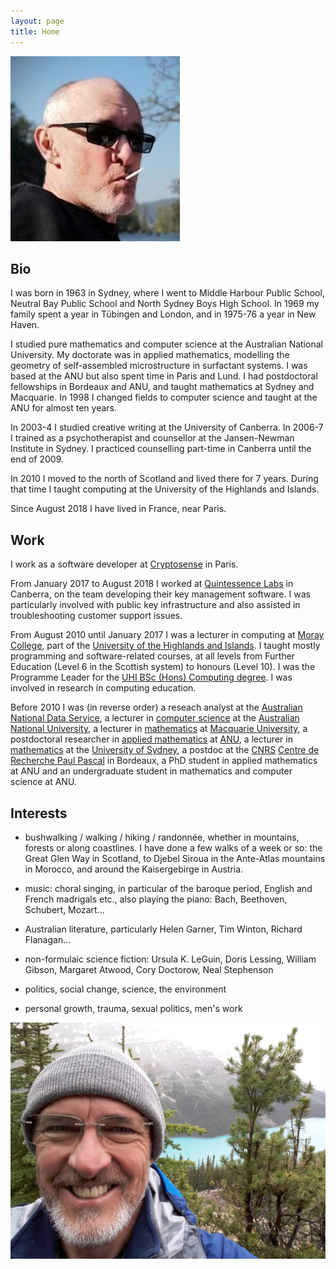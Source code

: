 ```yaml
---
layout: page
title: Home
---
```


![Mugshot](/images/Ian-with-lollipop.jpg)

Bio
---

I was born in 1963 in Sydney, where I went to Middle Harbour Public School,
Neutral Bay Public School and North Sydney Boys High School. In 1969 my family
spent a year in Tübingen and London, and in 1975-76 a year in New Haven.

I studied pure mathematics and computer science at the Australian National
University. My doctorate was in applied mathematics, modelling the geometry of
self-assembled microstructure in surfactant systems. I was based at the ANU but
also spent time in Paris and Lund. I had postdoctoral fellowships in Bordeaux
and ANU, and taught mathematics at Sydney and Macquarie. In 1998 I changed
fields to computer science and taught at the ANU for almost ten years.

In 2003-4 I studied creative writing at the University of Canberra. In 2006-7 I
trained as a psychotherapist and counsellor at the Jansen-Newman Institute in
Sydney. I practiced counselling part-time in Canberra until the end of 2009.

In 2010 I moved to the north of Scotland and lived there for 7 years. During
that time I taught computing at the University of the Highlands and Islands.

Since August 2018 I have lived in France, near Paris.

Work
----

I work as a software developer at [Cryptosense][cryptosense] in Paris.

[cryptosense]: https://cryptosense.com/

From January 2017 to August 2018 I worked at [Quintessence Labs][qlabs] in
Canberra, on the team developing their key management software. I was
particularly involved with public key infrastructure and also assisted in
troubleshooting customer support issues.

[qlabs]: https://www.quintessencelabs.com/

From August 2010 until January 2017 I was a lecturer in computing at [Moray
College][MC], part of the [University of the Highlands and Islands][UHI]. I
taught mostly programming and software-related courses, at all levels from
Further Education (Level 6 in the Scottish system) to honours (Level 10). I was
the Programme Leader for the [UHI BSc (Hons) Computing degree][degree]. I was
involved in research in computing education.

[MC]: https://www.moray.uhi.ac.uk/
[UHI]: https://www.uhi.ac.uk/en
[degree]: https://www.uhi.ac.uk/en/courses/bsc-hons-computing/

Before 2010 I was (in reverse order) a reseach analyst at the [Australian
National Data Service][ANDS], a lecturer in [computer science][CECS] at the
[Australian National University][ANU], a lecturer in [mathematics][MUMaths] at
[Macquarie University][MU], a postdoctoral researcher in [applied
mathematics][applied maths] at [ANU][], a lecturer in [mathematics][USydMaths]
at the [University of Sydney][USyd], a postdoc at the [CNRS][] [Centre de
Recherche Paul Pascal][CRPP] in Bordeaux, a PhD student in applied mathematics
at ANU and an undergraduate student in mathematics and computer science at ANU.

[ANDS]: https://www.ands.org.au/
[CECS]: https://cecs.anu.edu.au/
[ANU]: https://www.anu.edu.au/
[MUMaths]: https://www.mq.edu.au/faculty-of-science-and-engineering/departments-and-schools/department-of-mathematics-and-statistics
[MU]: https://www.mq.edu.au/
[applied maths]: https://physics.anu.edu.au/appmaths/
[USydMaths]: https://www.sydney.edu.au/science/schools/school-of-mathematics-and-statistics.html
[USyd]: https://www.sydney.edu.au/
[CNRS]: https://www.cnrs.fr/
[CRPP]: http://www.crpp-bordeaux.cnrs.fr

Interests
---------

- bushwalking / walking / hiking / randonnée, whether in mountains, forests or
  along coastlines. I have done a few walks of a week or so: the Great Glen Way
  in Scotland, to Djebel Siroua in the Ante-Atlas mountains in Morocco, and
  around the Kaisergebirge in Austria.

- music: choral singing, in particular of the baroque period, English and
  French madrigals etc., also playing the piano: Bach, Beethoven, Schubert,
  Mozart...

- Australian literature, particularly Helen Garner, Tim Winton, Richard
  Flanagan...

- non-formulaic science fiction: Ursula K. LeGuin, Doris Lessing, William
  Gibson, Margaret Atwood, Cory Doctorow, Neal Stephenson

- politics, social change, science, the environment

- personal growth, trauma, sexual politics, men's work

![At Lake Louise in the Canadian Rockies, June 2016](/images/2016-06-11-10-31-14-Lake-Louise.jpg)
